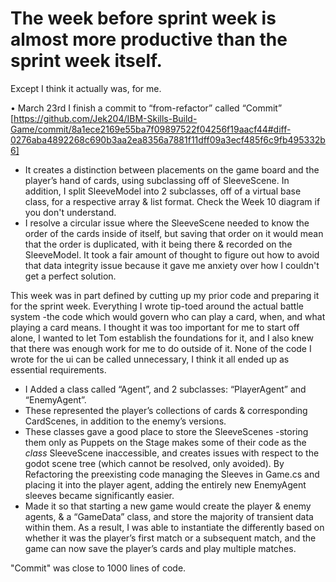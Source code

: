 
# The week before sprint week is almost more productive than the sprint week itself.
Except I think it actually was, for me.

•	March 23rd I finish a commit to “from-refactor” called “Commit”
[https://github.com/Jek204/IBM-Skills-Build-Game/commit/8a1ece2169e55ba7f09897522f04256f19aacf44#diff-0276aba4892268c690b3aa2ea8356a7881f11dff09a3ecf485f6c9fb495332b6]
-   It creates a distinction between placements on the game board and the player’s hand of cards, using subclassing off of SleeveScene. In addition, I split SleeveModel into 2 subclasses, off of a virtual base class, for a respective array & list format. Check the Week 10 diagram if you don't understand.
-   I resolve a circular issue where the SleeveScene needed to know the order of the cards inside of itself, but saving that order on it would mean that the order is duplicated, with it being there & recorded on the SleeveModel. It took a fair amount of thought to figure out how to avoid that data integrity issue because it gave me anxiety over how I couldn't get a perfect solution.

This week was in part defined by cutting up my prior code and preparing it for the sprint week. Everything I wrote tip-toed around the actual battle system -the code which would govern who can play a card, when, and what playing a card means. I thought it was too important for me to start off alone, I wanted to let Tom establish the foundations for it, and I also knew that there was enough work for me to do outside of it. None of the code I wrote for the ui can be called unnecessary, I think it all ended up as essential requirements.

-   I Added a class called “Agent”, and 2 subclasses: “PlayerAgent” and “EnemyAgent”. 
-   These represented the player’s collections of cards & corresponding CardScenes, in addition to the enemy’s versions. 
-   These classes gave a good place to store the SleeveScenes -storing them only as Puppets on the Stage makes some of their code as the *class* SleeveScene inaccessible, and creates issues with respect to the godot scene tree (which cannot be resolved, only avoided). By Refactoring the preexisting code managing the Sleeves in Game.cs and placing it into the player agent, adding the entirely new EnemyAgent sleeves became significantly easier.
-   Made it so that starting a new game would create the player & enemy agents, & a “GameData” class, and store the majority of transient data within them. As a result, I was able to instantiate the differently based on whether it was the player’s first match or a subsequent match, and the game can now save the player’s cards and play multiple matches.


"Commit" was close to 1000 lines of code. 